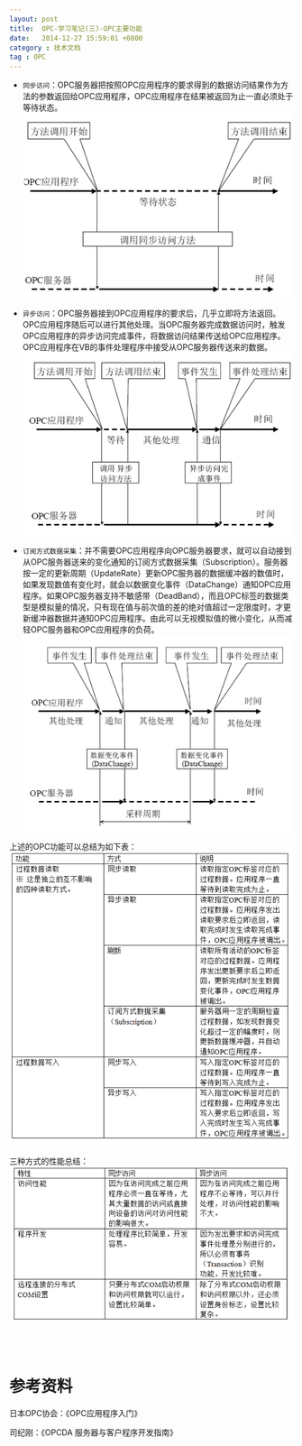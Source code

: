 ```yaml
---
layout: post
title:  OPC-学习笔记(三)-OPC主要功能
date:   2014-12-27 15:59:01 +0800
category : 技术文档
tag : OPC
---
```


* `同步访问`：OPC服务器把按照OPC应用程序的要求得到的数据访问结果作为方法的参数返回给OPC应用程序，OPC应用程序在结果被返回为止一直必须处于等待状态。
![Synch Read](/images/blog/opc/3_main_feature/1_sync_read.png)

* `异步访问`：OPC服务器接到OPC应用程序的要求后，几乎立即将方法返回。OPC应用程序随后可以进行其他处理。当OPC服务器完成数据访问时，触发OPC应用程序的异步访问完成事件，将数据访问结果传送给OPC应用程序。OPC应用程序在VB的事件处理程序中接受从OPC服务器传送来的数据。
![Asynch Read](/images/blog/opc/3_main_feature/2_aync_read.png)

* `订阅方式数据采集`：并不需要OPC应用程序向OPC服务器要求，就可以自动接到从OPC服务器送来的变化通知的订阅方式数据采集（Subscription）。服务器按一定的更新周期（UpdateRate）更新OPC服务器的数据缓冲器的数值时，如果发现数值有变化时，就会以数据变化事件（DataChange）通知OPC应用程序。如果OPC服务器支持不敏感带（DeadBand），而且OPC标签的数据类型是模拟量的情况，只有现在值与前次值的差的绝对值超过一定限度时，才更新缓冲器数据并通知OPC应用程序。由此可以无视模拟值的微小变化，从而减轻OPC服务器和OPC应用程序的负荷。
![Publish and subscribe](/images/blog/opc/3_main_feature/3_publish_subcribe.png)

上述的OPC功能可以总结为如下表：
![Feature sumary](/images/blog/opc/3_main_feature/4_feature_sumary.png)

三种方式的性能总结：
![Performance sumary](/images/blog/opc/3_main_feature/5_performance_sumary.png)

<br>
<br>

参考资料
================================

日本OPC协会：《OPC应用程序入门》

司纪刚：《OPCDA 服务器与客户程序开发指南》